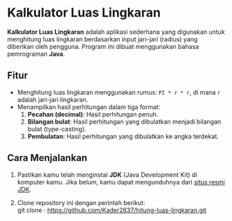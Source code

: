 # Kalkulator Luas Lingkaran

**Kalkulator Luas Lingkaran** adalah aplikasi sederhana yang digunakan untuk menghitung luas lingkaran berdasarkan input jari-jari (radius) yang diberikan oleh pengguna. Program ini dibuat menggunakan bahasa pemrograman **Java**.

## Fitur
- Menghitung luas lingkaran menggunakan rumus: `PI * r * r`, di mana `r` adalah jari-jari lingkaran.
- Menampilkan hasil perhitungan dalam tiga format:
  1. **Pecahan (decimal)**: Hasil perhitungan penuh.
  2. **Bilangan bulat**: Hasil perhitungan yang dibulatkan menjadi bilangan bulat (type-casting).
  3. **Pembulatan**: Hasil perhitungan yang dibulatkan ke angka terdekat.

## Cara Menjalankan

1. Pastikan kamu telah menginstal **JDK** (Java Development Kit) di komputer kamu. Jika belum, kamu dapat mengunduhnya dari [situs resmi JDK](https://www.oracle.com/java/technologies/javase-jdk11-downloads.html).
   
2. Clone repository ini dengan perintah berikut: <br>
git clone : https://github.com/Kader2637/hitung-luas-lingkaran.git
